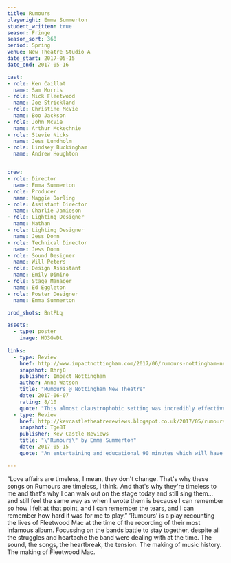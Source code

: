 ```yaml
---
title: Rumours 
playwright: Emma Summerton
student_written: true
season: Fringe
season_sort: 360
period: Spring
venue: New Theatre Studio A
date_start: 2017-05-15
date_end: 2017-05-16

cast:
- role: Ken Caillat
  name: Sam Morris
- role: Mick Fleetwood
  name: Joe Strickland
- role: Christine McVie
  name: Boo Jackson
- role: John McVie
  name: Arthur Mckechnie
- role: Stevie Nicks
  name: Jess Lundholm
- role: Lindsey Buckingham
  name: Andrew Houghton


crew:
- role: Director
  name: Emma Summerton
- role: Producer
  name: Maggie Dorling
- role: Assistant Director
  name: Charlie Jamieson
- role: Lighting Designer
  name: Nathan
- role: Lighting Designer
  name: Jess Donn
- role: Technical Director
  name: Jess Donn
- role: Sound Designer
  name: Will Peters
- role: Design Assistant
  name: Emily Dimino
- role: Stage Manager
  name: Ed Eggleton
- role: Poster Designer
  name: Emma Summerton

prod_shots: BntPLq

assets:
  - type: poster
    image: HD3GwDt
    
links:
  - type: Review
    href: http://www.impactnottingham.com/2017/06/rumours-nottingham-new-theatre/
    snapshot: Rhrj8
    publisher: Impact Nottingham
    author: Anna Watson
    title: "Rumours @ Nottingham New Theatre"
    date: 2017-06-07
    rating: 8/10
    quote: "This almost claustrophobic setting was incredibly effective in embodying the personal affairs and intimacy of the band"
  - type: Review
    href: http://kevcastletheatrereviews.blogspot.co.uk/2017/05/rumours-by-emma-summerton-nottingham.html
    snapshot: Tge8T
    publisher: Kev Castle Reviews
    title: "\"Rumours\" by Emma Summerton"
    date: 2017-05-15
    quote: "An entertaining and educational 90 minutes which will have you fixated on this wonderful tribute to a group of musicians who, although fragmented, are still giving us music to this day."

---
```


“Love affairs are timeless, I mean, they don't change. That's why these songs on Rumours are timeless, I think. And that's why they're timeless to me and that's why I can walk out on the stage today and still sing them... and still feel the same way as when I wrote them is because I can remember so how I felt at that point, and I can remember the tears, and I can remember how hard it was for me to play.” ‘Rumours’ is a play recounting the lives of Fleetwood Mac at the time of the recording of their most infamous album. Focussing on the bands battle to stay together, despite all the struggles and heartache the band were dealing with at the time. The sound, the songs, the heartbreak, the tension. The making of music history. The making of Fleetwood Mac.
